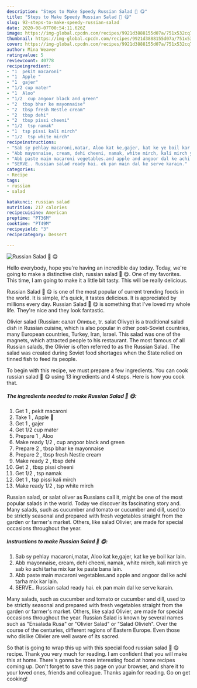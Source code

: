 ```yaml
---
description: "Steps to Make Speedy Russian Salad 🥗 😋"
title: "Steps to Make Speedy Russian Salad 🥗 😋"
slug: 92-steps-to-make-speedy-russian-salad
date: 2020-08-07T00:54:11.626Z
image: https://img-global.cpcdn.com/recipes/9921d3888155d07a/751x532cq70/russian-salad-🥗-😋-recipe-main-photo.jpg
thumbnail: https://img-global.cpcdn.com/recipes/9921d3888155d07a/751x532cq70/russian-salad-🥗-😋-recipe-main-photo.jpg
cover: https://img-global.cpcdn.com/recipes/9921d3888155d07a/751x532cq70/russian-salad-🥗-😋-recipe-main-photo.jpg
author: Mina Weaver
ratingvalue: 5
reviewcount: 40778
recipeingredient:
- "1  pekit macaroni"
- "1  Apple "
- "1  gajer"
- "1/2 cup mater"
- "1  Aloo"
- "1/2  cup angoor black and green"
- "2  tbsp bhar ke mayonnaise"
- "2  tbsp fresh Nestle cream"
- "2  tbsp dehi"
- "2  tbsp pissi cheeni"
- "1/2  tsp namak"
- "1  tsp pissi kali mirch"
- "1/2  tsp white mirch"
recipeinstructions:
- "Sab sy pehlay macaroni,matar, Aloo kat ke,gajer, kat ke ye boil kar lain."
- "Abb mayonnaise, cream, dehi cheeni, namak, white mirch, kali mirch ye sab ko achi tarha mix kar ke paste bana lain."
- "Abb paste main macaroni vegetables.and apple and angoor dal ke achi tarha mix kar lain."
- "SERVE.. Russian salad ready hai. ek pan main dal ke serve karain."
categories:
- Recipe
tags:
- russian
- salad

katakunci: russian salad 
nutrition: 217 calories
recipecuisine: American
preptime: "PT36M"
cooktime: "PT49M"
recipeyield: "3"
recipecategory: Dessert

---
```



![Russian Salad 🥗 😋](https://img-global.cpcdn.com/recipes/9921d3888155d07a/751x532cq70/russian-salad-🥗-😋-recipe-main-photo.jpg)

Hello everybody, hope you're having an incredible day today. Today, we're going to make a distinctive dish, russian salad 🥗 😋. One of my favorites. This time, I am going to make it a little bit tasty. This will be really delicious.

Russian Salad 🥗 😋 is one of the most popular of current trending foods in the world. It is simple, it's quick, it tastes delicious. It is appreciated by millions every day. Russian Salad 🥗 😋 is something that I've loved my whole life. They're nice and they look fantastic.

Olivier salad (Russian: салат Оливье, tr. salat Olivye) is a traditional salad dish in Russian cuisine, which is also popular in other post-Soviet countries, many European countries, Turkey, Iran, Israel. This salad was one of the magnets, which attracted people to his restaurant. The most famous of all Russian salads, the Olivier is often referred to as the Russian Salad. The salad was created during Soviet food shortages when the State relied on tinned fish to feed its people.


To begin with this recipe, we must prepare a few ingredients. You can cook russian salad 🥗 😋 using 13 ingredients and 4 steps. Here is how you cook that.

<!--inarticleads1-->

##### The ingredients needed to make Russian Salad 🥗 😋:

1. Get 1 , pekit macaroni
1. Take 1 , Apple 🍎
1. Get 1 , gajer
1. Get 1/2 cup mater
1. Prepare 1 , Aloo
1. Make ready 1/2 , cup angoor black and green
1. Prepare 2 , tbsp bhar ke mayonnaise
1. Prepare 2 , tbsp fresh Nestle cream
1. Make ready 2 , tbsp dehi
1. Get 2 , tbsp pissi cheeni
1. Get 1/2 , tsp namak
1. Get 1 , tsp pissi kali mirch
1. Make ready 1/2 , tsp white mirch


Russian salad, or salat oliver as Russians call it, might be one of the most popular salads in the world. Today we discover its fascinating story and. Many salads, such as cucumber and tomato or cucumber and dill, used to be strictly seasonal and prepared with fresh vegetables straight from the garden or farmer&#39;s market. Others, like salad Olivier, are made for special occasions throughout the year. 

<!--inarticleads2-->

##### Instructions to make Russian Salad 🥗 😋:

1. Sab sy pehlay macaroni,matar, Aloo kat ke,gajer, kat ke ye boil kar lain.
1. Abb mayonnaise, cream, dehi cheeni, namak, white mirch, kali mirch ye sab ko achi tarha mix kar ke paste bana lain.
1. Abb paste main macaroni vegetables.and apple and angoor dal ke achi tarha mix kar lain.
1. SERVE.. Russian salad ready hai. ek pan main dal ke serve karain.


Many salads, such as cucumber and tomato or cucumber and dill, used to be strictly seasonal and prepared with fresh vegetables straight from the garden or farmer&#39;s market. Others, like salad Olivier, are made for special occasions throughout the year. Russian Salad is known by several names such as &#34;Ensalada Rusa&#34; or &#34;Olivier Salad&#34; or &#34;Salad Olivieh&#34;. Over the course of the centuries, different regions of Eastern Europe. Even those who dislike Olivier are well aware of its sacred. 

So that is going to wrap this up with this special food russian salad 🥗 😋 recipe. Thank you very much for reading. I am confident that you will make this at home. There's gonna be more interesting food at home recipes coming up. Don't forget to save this page on your browser, and share it to your loved ones, friends and colleague. Thanks again for reading. Go on get cooking!
